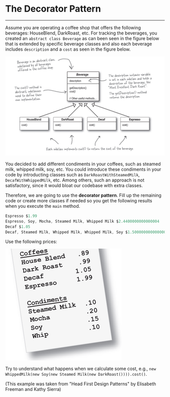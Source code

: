 #  The Decorator Pattern
---
Assume you are operating a coffee shop that offers the following beverages: HouseBlend, DarkRoast, etc. For tracking the beverages, you created an `abstract class Beverage` as can been seen in the figure below that is extended by specific beverage classes and also each beverage includes `description` and a `cost` as seen in the figure below.

![](classes.png)

You decided to add different condiments in your coffees, such as steamed milk, whipped milk, soy, etc. You could introduce these condiments in your code by introducting classes such as `DarkRoastWithSteamedMilk`, `DecafWithWhippedMilk`, etc. Among others, such an approach is not satisfactory, since it would bloat our codebase with extra classes.

Therefore, we are going to use the **decorator pattern**. Fill up the remaining code or create more classes if needed so you get the following results when you execute the `main` method. 
```Java
Espresso $1.99
Espresso, Soy, Mocha, Steamed Milk, Whipped Milk $2.4400000000000004
Decaf $1.05
Decaf, Steamed Milk, Whipped Milk, Whipped Milk, Soy $1.5000000000000002
```

Use the following prices:

![](prices.png)


Try to understand what happens when we calculate some cost, e.g., `new WhippedMilk(new Soy(new Steamed Milk(new DarkRoast()))).cost()`.


 
(This example was taken from "Head First Design Patterns" by Elisabeth Freeman and Kathy Sierra)
